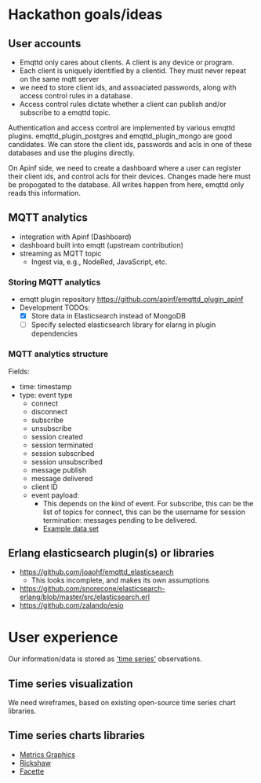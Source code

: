 # Hackathon goals/ideas

## User accounts
 - Emqttd only cares about clients. A client is any device or program.
 - Each client is uniquely identified by a clientid. They must never repeat on the same mqtt server
 - we need to store client ids, and assoaciated passwords, along with access control rules in a database.
 - Access control rules dictate whether a client can publish and/or subscribe to a emqttd topic.

 Authentication and access control are implemented by various emqttd plugins. emqttd_plugin_postgres and emqttd_plugin_mongo are good candidates.
 We can store the client ids, passwords and acls in one of these databases and use the plugins directly.

 On Apinf side, we need to create a dashboard where a user can register their client ids, and control acls for their devices.
 Changes made here must be propogated to the database. All writes happen from here, emqttd only reads this information.

## MQTT analytics
- integration with Apinf (Dashboard)
- dashboard built into emqtt (upstream contribution)
- streaming as MQTT topic
  - Ingest via, e.g., NodeRed, JavaScript, etc.

### Storing MQTT analytics
  - emqtt plugin repository https://github.com/apinf/emqttd_plugin_apinf
  - Development TODOs:
    - [x] Store data in Elasticsearch instead of MongoDB
    - [ ] Specify selected elasticsearch library for elarng in plugin dependencies

###  MQTT analytics structure
Fields:
- time: timestamp
- type: event type
  - connect
  - disconnect
  - subscribe
  - unsubscribe
  - session created
  - session terminated
  - session subscribed
  - session unsubscribed
  - message publish
  - message delivered
  - client ID
  - event payload:
    - This depends on the kind of event. For subscribe, this can be the list of topics
  for connect, this can be the username
  for session termination: messages pending to be delivered.
    - [Example data set](https://gist.github.com/frenchbread/d20fc93906c2d4d6f66857e99d5e6f4d)

## Erlang elasticsearch plugin(s) or libraries
- https://github.com/joaohf/emqttd_elasticsearch
  - This looks incomplete, and makes its own assumptions
- https://github.com/snorecone/elasticsearch-erlang/blob/master/src/elasticsearch.erl
- https://github.com/zalando/esio

# User experience
Our information/data is stored as ['time series'](https://en.wikipedia.org/wiki/Time_series) observations.

## Time series visualization
We need wireframes, based on existing open-source time series chart libraries.

## Time series charts libraries
- [Metrics Graphics](http://metricsgraphicsjs.org/)
- [Rickshaw](http://code.shutterstock.com/rickshaw/)
- [Facette](https://facette.io/)
